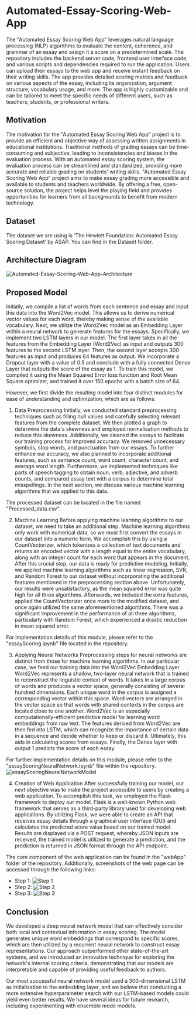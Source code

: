 # Automated-Essay-Scoring-Web-App
The "Automated Essay Scoring Web App" leverages natural language processing (NLP) algorithms to evaluate the content, coherence, and grammar of an essay and assign it a score on a predetermined scale. The repository includes the backend server code, frontend user interface code, and various scripts and dependencies required to run the application.
Users can upload their essays to the web app and receive instant feedback on their writing skills. The app provides detailed scoring metrics and feedback on various aspects of the essay, including its organization, argument structure, vocabulary usage, and more. The app is highly customizable and can be tailored to meet the specific needs of different users, such as teachers, students, or professional writers.

## Motivation
The motivation for the "Automated Essay Scoring Web App" project is to provide an efficient and objective way of assessing written assignments in educational institutions. Traditional methods of grading essays can be time-consuming and subjective, leading to inconsistencies and biases in the evaluation process. With an automated essay scoring system, the evaluation process can be streamlined and standardized, providing more accurate and reliable grading on students' writing skills.
"Automated Essay Scoring Web App" project aims to make essay grading more accessible and available to students and teachers worldwide. By offering a free, open-source solution, the project helps level the playing field and provides opportunities for learners from all backgrounds to benefit from modern technology.

## Dataset
The dataset we are using is ‘The Hewlett Foundation: Automated Essay Scoring Dataset’ by ASAP. You can find in the Dataset folder.

## Architecture Diagram
![Automated-Essay-Scoring-Web-App-Architecture](https://github.com/KratoSkills/Automated-Essay-Scoring-Web-App/assets/56100874/0e831906-b482-4523-a506-1b0859fe68df)

## Proposed Model
Initially, we compile a list of words from each sentence and essay and input this data into the Word2Vec model. This allows us to derive numerical vector values for each word, thereby making sense of the available vocabulary. Next, we utilize the Word2Vec model as an Embedding Layer within a neural network to generate features for the essays. Specifically, we implement two LSTM layers in our model. The first layer takes in all the features from the Embedding Layer (Word2Vec) as input and outputs 300 features to the second LSTM layer. Then, the second layer accepts 300 features as input and produces 64 features as output. We incorporate a Dropout layer with a value of 0.5 and conclude with a fully connected Dense Layer that outputs the score of the essay as 1. To train this model, we compiled it using the Mean Squared Error loss function and Root Mean Square optimizer, and trained it over 150 epochs with a batch size of 64.

However, we first divide the resulting model into four distinct modules for ease of understanding and optimization, which are as follows:

1. Data Preprocessing
Initially, we conducted standard preprocessing techniques such as filling null values and carefully selecting relevant features from the complete dataset. We then plotted a graph to determine the data's skewness and employed normalisation methods to reduce this skewness. Additionally, we cleaned the essays to facilitate our training process for improved accuracy. We removed unnecessary symbols, stop words, and punctuation from our essays. To further enhance our accuracy, we also planned to incorporate additional features, such as sentence count, word count, character count, and average word length. Furthermore, we implemented techniques like parts of speech tagging to obtain noun, verb, adjective, and adverb counts, and compared essay text with a corpus to determine total misspellings. In the next section, we discuss various machine learning algorithms that we applied to this data.

The processed dataset can be located in the file named "Processed_data.csv".

2. Machine Learning
Before applying machine learning algorithms to our dataset, we need to take an additional step. Machine learning algorithms only work with numerical data, so we must first convert the essays in our dataset into a numeric form. We accomplish this by using a CountVectorizer, which tokenizes a collection of text documents and returns an encoded vector with a length equal to the entire vocabulary, along with an integer count for each word that appears in the document. After this crucial step, our data is ready for predictive modeling.
Initially, we applied machine learning algorithms such as linear regression, SVR, and Random Forest to our dataset without incorporating the additional features mentioned in the preprocessing section above. Unfortunately, our results were unsatisfactory, as the mean squared error was quite high for all three algorithms. Afterwards, we included the extra features, applied the CountVectorizer once more to the modified dataset, and once again utilized the same aforementioned algorithms. There was a significant improvement in the performance of all three algorithms, particularly with Random Forest, which experienced a drastic reduction in mean squared error.

For implementation details of this module, please refer to the "essayScoring.ipynb" file located in the repository.

3. Applying Neural Networks
Preprocessing steps for neural networks are distinct from those for machine learning algorithms. In our particular case, we feed our training data into the Word2Vec Embedding Layer. Word2Vec represents a shallow, two-layer neural network that is trained to reconstruct the linguistic context of words. It takes in a large corpus of words and produces a vector space, generally consisting of several hundred dimensions. Each unique word in the corpus is assigned a corresponding vector within this space. Word vectors are arranged in the vector space so that words with shared contexts in the corpus are located close to one another. Word2Vec is an especially computationally-efficient predictive model for learning word embeddings from raw text. The features derived from Word2Vec are then fed into LSTM, which can recognize the importance of certain data in a sequence and decide whether to keep or discard it. Ultimately, this aids in calculating scores from essays. Finally, the Dense layer with output 1 predicts the score of each essay.

For further implementation details on this module, please refer to the "essayScoringNeuralNetwork.ipynb" file within the repository.
![essayScoringNeuralNetworkModel](https://github.com/KratoSkills/Automated-Essay-Scoring-Web-App/assets/56100874/6ec0f091-ac45-457d-8494-4fc0d3db7d9f)

4. Creation of Web Application
After successfully training our model, our next objective was to make the project accessible to users by creating a web application. To accomplish this task, we employed the Flask framework to deploy our model. Flask is a well-known Python web framework that serves as a third-party library used for developing web applications. By utilizing Flask, we were able to create an API that receives essay details through a graphical user interface (GUI) and calculates the predicted score value based on our trained model. Results are displayed via a POST request, whereby JSON inputs are received, the trained model is utilized to generate a prediction, and the prediction is returned in JSON format through the API endpoint.

The core component of the web application can be found in the "webApp" folder of the repository. Additionally, screenshots of the web page can be accessed through the following links:
  - Step 1:
![Step 1](https://github.com/KratoSkills/Automated-Essay-Scoring-Web-App/assets/56100874/e1ad72ad-b58e-424f-8b48-a715e95d646e)
  - Step 2:
![Step 2](https://github.com/KratoSkills/Automated-Essay-Scoring-Web-App/assets/56100874/7de8ae78-9b77-4569-83cc-acec716ef157)
  - Step 3:
![Step 3](https://github.com/KratoSkills/Automated-Essay-Scoring-Web-App/assets/56100874/1954920f-bff9-4a4d-b254-4850d8bee135)

## Conclusion
We developed a deep neural network model that can effectively consider both local and contextual information in essay scoring. The model generates unique word embeddings that correspond to specific scores, which are then utilized by a recurrent neural network to construct essay representations. Our approach outperformed other state-of-the-art systems, and we introduced an innovative technique for exploring the network's internal scoring criteria, demonstrating that our models are interpretable and capable of providing useful feedback to authors.

Our most successful neural network model used a 300-dimensional LSTM as initialization to the embedding layer, and we believe that conducting a more extensive hyperparameter search with our LSTM-based models could yield even better results. We have several ideas for future research, including experimenting with ensemble mode models.

